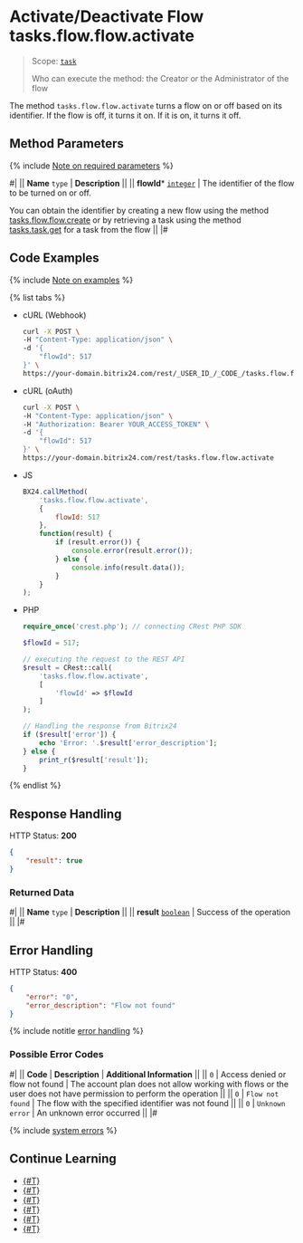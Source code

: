 # Activate/Deactivate Flow tasks.flow.flow.activate

> Scope: [`task`](../../scopes/permissions.md)
>
> Who can execute the method: the Creator or the Administrator of the flow

The method `tasks.flow.flow.activate` turns a flow on or off based on its identifier. If the flow is off, it turns it on. If it is on, it turns it off.

## Method Parameters

{% include [Note on required parameters](../../../_includes/required.md) %}

#|
|| **Name**
`type` | **Description** ||
|| **flowId*** 
[`integer`](../../data-types.md) | The identifier of the flow to be turned on or off. 

You can obtain the identifier by creating a new flow using the method [tasks.flow.flow.create](./tasks-flow-flow-create.md) or by retrieving a task using the method [tasks.task.get](../tasks-task-get.md) for a task from the flow ||
|#

## Code Examples

{% include [Note on examples](../../../_includes/examples.md) %}

{% list tabs %}

- cURL (Webhook)
  
    ```bash
    curl -X POST \
    -H "Content-Type: application/json" \
    -d '{
        "flowId": 517
    }' \
    https://your-domain.bitrix24.com/rest/_USER_ID_/_CODE_/tasks.flow.flow.activate
    ```

- cURL (oAuth)

    ```bash
    curl -X POST \
    -H "Content-Type: application/json" \
    -H "Authorization: Bearer YOUR_ACCESS_TOKEN" \
    -d '{
        "flowId": 517
    }' \
    https://your-domain.bitrix24.com/rest/tasks.flow.flow.activate
    ```

- JS

    ```js
    BX24.callMethod(
        'tasks.flow.flow.activate',
        {
            flowId: 517
        },
        function(result) {
            if (result.error()) {
                console.error(result.error());
            } else {
                console.info(result.data());
            }
        }
    );
    ```

- PHP

    ```php
    require_once('crest.php'); // connecting CRest PHP SDK

    $flowId = 517;

    // executing the request to the REST API
    $result = CRest::call(
        'tasks.flow.flow.activate',
        [
            'flowId' => $flowId
        ]
    );

    // Handling the response from Bitrix24
    if ($result['error']) {
        echo 'Error: '.$result['error_description'];
    } else {
        print_r($result['result']);
    }
    ```

{% endlist %}

## Response Handling

HTTP Status: **200**

```json
{
    "result": true
}
```

### Returned Data

#|
|| **Name**
`type` | **Description** ||
|| **result** 
[`boolean`](../../data-types.md) | Success of the operation ||
|#

## Error Handling

HTTP Status: **400**

```json
{
    "error": "0",
    "error_description": "Flow not found"
}
```

{% include notitle [error handling](../../../_includes/error-info.md) %}

### Possible Error Codes

#|
|| **Code** | **Description** | **Additional Information** ||
|| `0` | Access denied or flow not found | The account plan does not allow working with flows or the user does not have permission to perform the operation ||
|| `0` | `Flow not found` | The flow with the specified identifier was not found ||
|| `0` | `Unknown error` | An unknown error occurred ||
|#

{% include [system errors](../../../_includes/system-errors.md) %}

## Continue Learning

- [{#T}](./tasks-flow-flow-create.md)
- [{#T}](./tasks-flow-flow-update.md)
- [{#T}](./tasks-flow-flow-get.md)
- [{#T}](./tasks-flow-flow-delete.md)
- [{#T}](./tasks-flow-flow-is-exists.md)
- [{#T}](./tasks-flow-flow-pin.md)